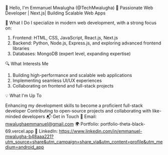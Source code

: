 👋 Hello, I'm Emmanuel Mwalugha (@TechMwalugha)
🚀 Passionate Web Developer | Next.js| Building Scalable Web Apps

🔹 What I Do
I specialize in modern web development, with a strong focus on:

1. Frontend: HTML, CSS, JavaScript, React.js, Next.js
2. Backend: Python, Node.js, Express.js, and exploring advanced frontend libraries
3. Databases: MongoDB (expert level, expanding expertise)

🔍 What Interests Me

1. Building high-performance and scalable web applications
2. Implementing seamless UI/UX experiences
3. Collaborating on frontend and full-stack projects

💡 What I'm Up To

Enhancing my development skills to become a proficient full-stack developer
Contributing to open-source projects and collaborating with like-minded developers
📬 Get in Touch
📧 Email: mwalughaemmanuel@gmail.com
🌍 Portfolio: portfolio-theta-black-69.vercel.app
💼 LinkedIn: https://www.linkedin.com/in/emmanuel-mwalugha-b48aaa221?utm_source=share&utm_campaign=share_via&utm_content=profile&utm_medium=android_app
